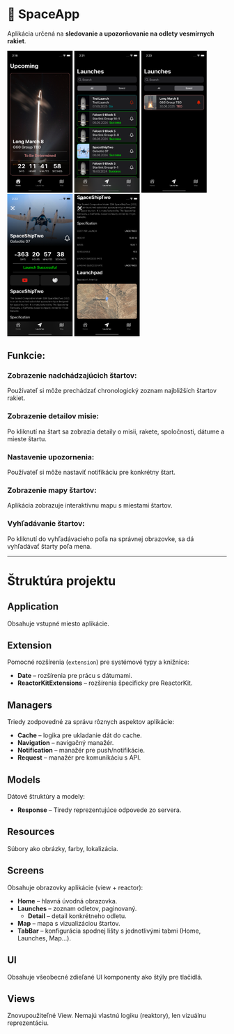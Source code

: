 # 🚀 SpaceApp

Aplikácia určená na **sledovanie a upozorňovanie na odlety vesmírnych rakiet**.

<p float="left">
  <img src="Pictures/Home.png" width="150" />
  <img src="Pictures/Launches.png" width="150" />
  <img src="Pictures/Saved.png" width="150" />
  <img src="Pictures/Detail1.png" width="150" />
  <img src="Pictures/Detail2.png" width="150" />
</p>

## Funkcie:

### Zobrazenie nadchádzajúcich štartov:
Používateľ si môže prechádzať chronologický zoznam najbližších štartov rakiet.

### Zobrazenie detailov misie:
Po kliknutí na štart sa zobrazia detaily o misii, rakete, spoločnosti, dátume a mieste štartu.

### Nastavenie upozornenia:
Používateľ si môže nastaviť notifikáciu pre konkrétny štart.

### Zobrazenie mapy štartov:
Aplikácia zobrazuje interaktívnu mapu s miestami štartov.

### Vyhľadávanie štartov:
Po kliknutí do vyhľadávacieho poľa na správnej obrazovke, sa dá vyhľadávať štarty poľa mena.

---

# Štruktúra projektu

## Application

Obsahuje vstupné miesto aplikácie.

## Extension

Pomocné rozšírenia (`extension`) pre systémové typy a knižnice:

* **Date** – rozšírenia pre prácu s dátumami.
* **ReactorKitExtensions** – rozšírenia špecificky pre ReactorKit.

## Managers

Triedy zodpovedné za správu rôznych aspektov aplikácie:

* **Cache** – logika pre ukladanie dát do cache.
* **Navigation** – navigačný manažér.
* **Notification** – manažér pre push/notifikácie.
* **Request** – manažér pre komunikáciu s API.

## Models

Dátové štruktúry a modely:

* **Response** – Tiredy reprezentujúce odpovede zo servera.

## Resources

Súbory ako obrázky, farby, lokalizácia.

## Screens

Obsahuje obrazovky aplikácie (view + reactor):

* **Home** – hlavná úvodná obrazovka.
* **Launches** – zoznam odletov, paginovaný.
  * **Detail** – detail konkrétneho odletu.
* **Map** – mapa s vizualizáciou štartov.
* **TabBar** – konfigurácia spodnej lišty s jednotlivými tabmi (Home, Launches, Map...).

## UI

Obsahuje všeobecné zdieľané UI komponenty ako štýly pre tlačidlá.

## Views

Znovupoužiteľné View. Nemajú vlastnú logiku (reaktory), len vizuálnu reprezentáciu.

